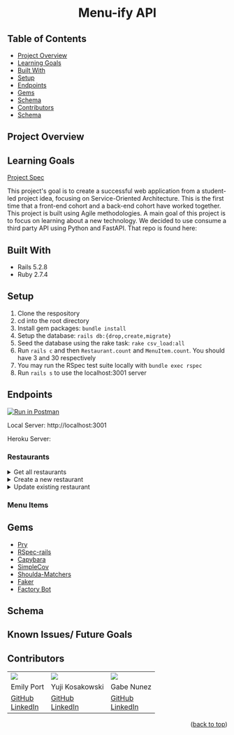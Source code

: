 <div align="center">
  <h1>Menu-ify API</h1>
</div>

## Table of Contents 
- [Project Overview](#project-overview)
- [Learning Goals](#learning-goals)
- [Built With](#built-with)
- [Setup](#setup)
- [Endpoints](#endpoints)
- [Gems](#gems)
- [Schema](#schema)
- [Contributors](#contributors)
- [Schema](#schema)

## Project Overview 

## Learning Goals 
[Project Spec](https://mod4.turing.edu/projects/capstone/)

This project's goal is to create a successful web application from a student-led project idea, focusing on Service-Oriented Architecture. This is the first time that a front-end cohort and a back-end cohort have worked together. This project is built using Agile methodologies. A main goal of this project is to focus on learning about a new technology. We decided to use consume a third party API using Python and FastAPI. That repo is found here: 


## Built With 
- Rails 5.2.8
- Ruby 2.7.4

## Setup 

1. Clone the respository 
2. cd into the root directory
3. Install gem packages: `bundle install`
4. Setup the database: `rails db:{drop,create,migrate}`
5. Seed the database using the rake task: `rake csv_load:all`
6. Run `rails c` and then `Restaurant.count` and `MenuItem.count`. You should have 3 and 30 respectively 
7. You may run the RSpec test suite locally with `bundle exec rspec`
8. Run `rails s` to use the localhost:3001 server 


## Endpoints 
[![Run in Postman](https://run.pstmn.io/button.svg)](https://app.getpostman.com/run-collection/24609974-ee444c00-5719-4a1b-9f98-f07984581074?action=collection%2Ffork&collection-url=entityId%3D24609974-ee444c00-5719-4a1b-9f98-f07984581074%26entityType%3Dcollection%26workspaceId%3D2902cec5-b68c-4ae7-a836-ede59d44bd2d#?env%5BNew%20Environment%5D=W3sia2V5IjoidXJsIiwidmFsdWUiOiJodHRwczovL2pzb25wbGFjZWhvbGRlci50eXBpY29kZS5jb20iLCJlbmFibGVkIjp0cnVlLCJ0eXBlIjoiZGVmYXVsdCJ9XQ==)

Local Server: http://localhost:3001

Heroku Server:

### Restaurants 
<details close>
<summary>Get all restaurants</summary>
<br>

Request: <br>
```
GET /api/v1/restaurants
```
Example:

JSON Response Example: 
```json 
{
    "data": [
        {
            "id": "100",
            "type": "restaurant",
            "attributes": {
                "name": "Pho Kyah",
                "description": "Experimental Asian fusion gastropub",
                "logo": "https://upload.wikimedia.org/wikipedia/commons/thumb/1/16/Ph%E1%BB%9F_v%E1%BB%8Bt_quay.jpg/640px-Ph%E1%BB%9F_v%E1%BB%8Bt_quay.jpg"
            }
        },
        {
            "id": "200",
            "type": "restaurant",
            "attributes": {
                "name": "Tim's Tiki Bar",
                "description": "All the aloha you can eat",
                "logo": "https://publicdomainvectors.org/photos/SteveLambert_Tiki_Bar.png"
            }
        },
        {...}
    ]
}
```
</details>

<details close>
<summary>Create a new restaurant</summary>
<br>

Request: <br>
```
POST /api/v1/restaurants
```
Example:

JSON Response Example: 
```json 

```
</details>

<details close>
<summary>Update existing restaurant</summary>
<br>

Request: <br>
```
PATCH /api/v1/restaurants/:restaurant_id
```
Example:

JSON Response Example: 
```json 

```
</details>

### Menu Items 


## Gems 
- [Pry](https://github.com/pry/pry)
- [RSpec-rails](https://github.com/rspec/rspec-rails)
- [Capybara](https://github.com/teamcapybara/capybara)
- [SimpleCov](https://github.com/simplecov-ruby/simplecov)
- [Shoulda-Matchers](https://github.com/thoughtbot/shoulda-matchers)
- [Faker](https://github.com/vajradog/faker-rails)
- [Factory Bot](https://github.com/thoughtbot/factory_bot_rails)

## Schema 

## Known Issues/ Future Goals 

## Contributors 

<table>
  <tr>
    <td><img src="https://avatars.githubusercontent.com/u/57226658?v=4"></td>
    <td><img src="https://avatars.githubusercontent.com/u/108035840?v=4"></td>
    <td><img src="https://avatars.githubusercontent.com/u/108249540?v=4"></td>
  </tr>
  <tr>
    <td>Emily Port</td>
    <td>Yuji Kosakowski</td>
    <td>Gabe Nunez</td>

  </tr>
  <tr>
    <td>
      <a href="https://github.com/eport01">GitHub</a><br>
      <a href="https://www.linkedin.com/in/emily-port-3ab6389b/">LinkedIn</a>
    </td>
    <td>
      <a href="https://github.com/Yuji3000">GitHub</a><br>
      <a href="https://www.linkedin.com/in/yujikosa/">LinkedIn</a>
    </td>
    <td>
      <a href="https://github.com/MisterJackpots">GitHub</a><br>
      <a href="https://www.linkedin.com/in/gabriel-c-nunez/">LinkedIn</a>
    </td>
  </tr>
</table>
<p align="right">(<a href="#top">back to top</a>)</p>



